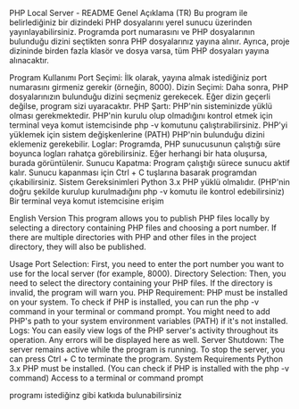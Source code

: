 PHP Local Server - README
Genel Açıklama (TR)
Bu program ile belirlediğiniz bir dizindeki PHP dosyalarını yerel sunucu üzerinden yayınlayabilirsiniz. Programda port numarasını ve PHP dosyalarının bulunduğu dizini seçtikten sonra PHP dosyalarınız yayına alınır. Ayrıca, proje dizininde birden fazla klasör ve dosya varsa, tüm PHP dosyaları yayına alınacaktır.

Program Kullanımı
Port Seçimi: İlk olarak, yayına almak istediğiniz port numarasını girmeniz gerekir (örneğin, 8000).
Dizin Seçimi: Daha sonra, PHP dosyalarınızın bulunduğu dizini seçmeniz gerekecek. Eğer dizin geçerli değilse, program sizi uyaracaktır.
PHP Şartı: PHP'nin sisteminizde yüklü olması gerekmektedir. PHP'nin kurulu olup olmadığını kontrol etmek için terminal veya komut istemcisinde php -v komutunu çalıştırabilirsiniz. PHP'yi yüklemek için sistem değişkenlerine (PATH) PHP'nin bulunduğu dizini eklemeniz gerekebilir.
Loglar: Programda, PHP sunucusunun çalıştığı süre boyunca logları rahatça görebilirsiniz. Eğer herhangi bir hata oluşursa, burada görüntülenir.
Sunucu Kapatma: Program çalıştığı sürece sunucu aktif kalır. Sunucu kapanması için Ctrl + C tuşlarına basarak programdan çıkabilirsiniz.
Sistem Gereksinimleri
Python 3.x
PHP yüklü olmalıdır. (PHP'nin doğru şekilde kurulup kurulmadığını php -v komutu ile kontrol edebilirsiniz)
Bir terminal veya komut istemcisine erişim

English Version
This program allows you to publish PHP files locally by selecting a directory containing PHP files and choosing a port number. If there are multiple directories with PHP and other files in the project directory, they will also be published.

Usage
Port Selection: First, you need to enter the port number you want to use for the local server (for example, 8000).
Directory Selection: Then, you need to select the directory containing your PHP files. If the directory is invalid, the program will warn you.
PHP Requirement: PHP must be installed on your system. To check if PHP is installed, you can run the php -v command in your terminal or command prompt. You might need to add PHP's path to your system environment variables (PATH) if it's not installed.
Logs: You can easily view logs of the PHP server's activity throughout its operation. Any errors will be displayed here as well.
Server Shutdown: The server remains active while the program is running. To stop the server, you can press Ctrl + C to terminate the program.
System Requirements
Python 3.x
PHP must be installed. (You can check if PHP is installed with the php -v command)
Access to a terminal or command prompt




programı istediğinz gibi katkıda bulunabilirsiniz
